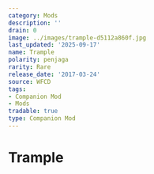```yaml
---
category: Mods
description: ''
drain: 0
image: ../images/trample-d5112a860f.jpg
last_updated: '2025-09-17'
name: Trample
polarity: penjaga
rarity: Rare
release_date: '2017-03-24'
source: WFCD
tags:
- Companion Mod
- Mods
tradable: true
type: Companion Mod
---
```


# Trample

